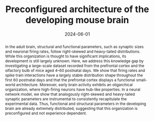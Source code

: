 ---
title: Preconfigured architecture of the developing mouse brain

# Authors
# A YAML list of author names
# If you created a profile for a user (e.g. the default `admin` user at `content/authors/admin/`), 
# write the username (folder name) here, and it will be replaced with their full name and linked to their profile.
authors:
- Mattia Chini
- Marilena Hnida
- Johanna K. Kostka
- Yu-Nan Chen
- Ileana L. Hanganu-Opatz

# Author notes (such as 'Equal Contribution')
# A YAML list of notes for each author in the above `authors` list
author_notes: []

date: '2024-06-01'

doi: https://doi.org/10.1016/j.celrep.2024.114267

# Date to publish webpage (NOT necessarily Bibtex publication's date).
publishDate: '2025-07-30T09:57:39.127062Z'

# Publication type.
# A single CSL publication type but formatted as a YAML list (for Hugo requirements).
publication_types:
- article-journal

# Publication name and optional abbreviated publication name.
publication: 'Cell Reports'
publication_short: ''

abstract: 'In the adult brain, structural and functional parameters, such as synaptic sizes and neuronal firing rates, 
follow right-skewed and heavy-tailed distributions. While this organization is thought to have significant 
implications, its development is still largely unknown. Here, we address this knowledge gap by investigating 
a large-scale dataset recorded from the prefrontal cortex and the olfactory bulb of mice aged 4–60 postnatal days. 
We show that firing rates and spike train interactions have a largely stable distribution shape throughout the 
first 60 postnatal days and that the prefrontal cortex displays a functional small-world architecture. 
Moreover, early brain activity exhibits an oligarchical organization, where high-firing neurons have hub-like 
properties. In a neural network model, we show that analogously right-skewed and heavy-tailed synaptic parameters 
are instrumental to consistently recapitulate the experimental data. Thus, functional and structural parameters 
in the developing brain are already extremely distributed, suggesting that this organization is preconfigured and 
not experience dependent.
'

# Summary. An optional shortened abstract.
summary: ''

tags:
- 'CP: Developmental biology'
- 'CP: Neuroscience'
- development
- heavy-tailed
- inhibitory synaptic plasticity
- neural network modeling
- neuropixels
- preconfigured
- skewed

# Display this page in a list of Featured pages?
featured: false

# Links
url_pdf: ''
url_code: ''
url_dataset: ''
url_poster: ''
url_project: ''
url_slides: ''
url_source: ''
url_video: ''

# Publication image
# Add an image named `featured.jpg/png` to your page's folder then add a caption below.
image:
  caption: 'Graphical abstract of the paper'
  focal_point: ''
  preview_only: false

# Associated Projects (optional).
#   Associate this publication with one or more of your projects.
#   Simply enter your project's folder or file name without extension.
#   E.g. `projects: ['internal-project']` links to `content/project/internal-project/index.md`.
#   Otherwise, set `projects: []`.
projects: []
---